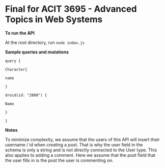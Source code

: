 # Final for ACIT 3695 - Advanced Topics in Web Systems

**To run the API**

At the root directory, run `node index.js`

**Sample queries and mutations**

`query {`

`Character{`

`name`

`}`

`droid(id: "2000") {`

`Name`

`}`

`}`

**Notes**

To minimize complexity, we assume that the users of this API will insert their username / id when creating a post. That is why the
user field in the schema is only a string and is not directly connected to the User type.
This also applies to adding a comment. Here we assume that the post field that the user fills in is the post the user is commenting on.
